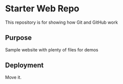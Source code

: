 # Starter Web Repo

This repository is for showing how Git and GitHub work

## Purpose

Sample website with plenty of files for demos

## Deployment

Move it.
